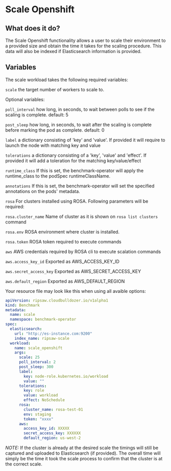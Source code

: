 # Scale Openshift

## What does it do?

The Scale Openshift functionality allows a user to scale their environment to a provided size 
and obtain the time it takes for the scaling procedure. This data will also be indexed if 
Elasticsearch information is provided.

## Variables

The scale workload takes the following required variables:

`scale` the target number of workers to scale to.

Optional variables:

`poll_interval` how long, in seconds, to wait between polls to see if the scaling is complete. default: 5

`post_sleep` how long, in seconds, to wait after the scaling is complete before marking the pod as complete. default: 0

`label` a dictionary consisting of 'key' and 'value'. If provided it will require to launch the node with
        matching key and value

`tolerations` a dictionary consisting of a 'key', 'value' and 'effect'. If provided it will add a toleration
        for the matching key/value/effect

`runtime_class` If this is set, the benchmark-operator will apply the runtime_class to the podSpec runtimeClassName.

`annotations` If this is set, the benchmark-operator will set the specified annotations on the pods' metadata.

`rosa` For clusters installed using ROSA. Following parameters will be required:

`rosa.cluster_name` Name of cluster as it is shown on `rosa list clusters` command

`rosa.env` ROSA environment where cluster is installed.

`rosa.token` ROSA token required to execute commands

`aws` AWS credentials required by ROSA cli to execute scalation commands

`aws.access_key_id` Exported as AWS_ACCESS_KEY_ID

`aws.secret_access_key` Exported as AWS_SECRET_ACCESS_KEY

`aws.default_region` Exported as AWS_DEFAULT_REGION

Your resource file may look like this when using all avaible options:

```yaml
apiVersion: ripsaw.cloudbulldozer.io/v1alpha1
kind: Benchmark
metadata:
  name: scale
  namespace: benchmark-operator
spec:
  elasticsearch:
    url: "http://es-instance.com:9200"
    index_name: ripsaw-scale
  workload:
    name: scale_openshift
    args:
      scale: 25
      poll_interval: 2
      post_sleep: 300
      label:
        key: node-role.kubernetes.io/workload
        value: ""
      tolerations:
        key: role
        value: workload
        effect: NoSchedule
      rosa:
        cluster_name: rosa-test-01
        env: staging
        token: "xxxx"
      aws:
        access_key_id: XXXXX
        secret_access_key: XXXXXX
        default_region: us-west-2
```

*NOTE:* If the cluster is already at the desired scale the timings will still be captured and uploaded to
Elasticsearch (if provided). The overall time will simply be the time it took the scale process to confirm
that the cluster is at the correct scale.
